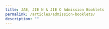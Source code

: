 ```yaml
---
title: JAE, JIE N & JIE O Admission Booklets
permalink: /articles/admission-booklets/
description: ""
---
```

